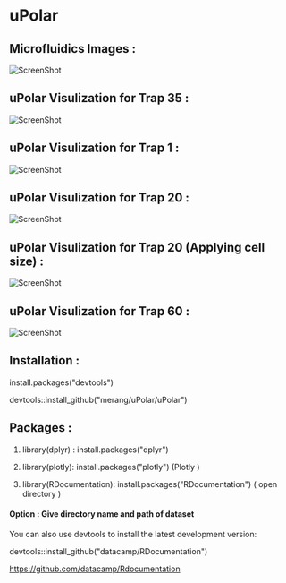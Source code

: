 # uPolar



## Microfluidics Images :  
 
![ScreenShot](https://github.com/merang/uPolar/blob/master/microfluidics.png)


##  uPolar Visulization for Trap 35  :  

![ScreenShot](https://github.com/merang/uPolar/blob/master/BC8_Tp35.png)


##  uPolar Visulization for Trap 1  :  


![ScreenShot](https://github.com/merang/uPolar/uPolar//blob/master/BC8_Tp1.png)

##  uPolar Visulization for Trap 20  :  


![ScreenShot](https://github.com/merang/uPolar/blob/master/BC8_Tp20.png)


##  uPolar Visulization for Trap 20  (Applying cell size)  :  

![ScreenShot](https://github.com/merang/uPolar/blob/master/BC8_Tp20_area.png)

##  uPolar Visulization for Trap 60  :  

![ScreenShot](https://github.com/merang/uPolar/blob/master/BC8_Tp60.png)




## Installation : 

install.packages("devtools")

devtools::install_github("merang/uPolar/uPolar")


## Packages : 

1) library(dplyr) :    install.packages("dplyr")

2) library(plotly):    install.packages("plotly")   (Plotly )

3) library(RDocumentation): install.packages("RDocumentation")  ( open directory )

 #### Option :  Give directory name and path of dataset  

You can also use devtools to install the latest development version:

devtools::install_github("datacamp/RDocumentation")

https://github.com/datacamp/Rdocumentation








